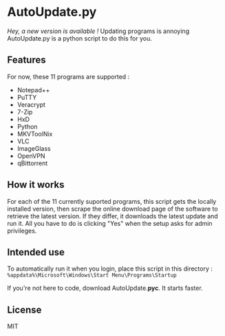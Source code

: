 # AutoUpdate&#46;py

*Hey, a new version is available !*
Updating programs is annoying
AutoUpdate&#46;py is a python script to do this for you.

## Features

For now, these 11 programs are supported :
- Notepad++
- PuTTY
- Veracrypt
- 7-Zip
- HxD
- Python
- MKVToolNix
- VLC
- ImageGlass
- OpenVPN
- qBittorrent


## How it works

For each of the 11 currently suported programs, this script gets the locally installed version, then scrape the online download page of the software to retrieve the latest version.
If they differ, it downloads the latest update and run it. All you have to do is clicking "Yes" when the setup asks for admin privileges.

## Intended use

To automatically run it when you login, place this script in this directory :
``%appdata%\Microsoft\Windows\Start Menu\Programs\Startup``

If you're not here to code, download AutoUpdate.**pyc**. It starts faster.

## License

MIT
